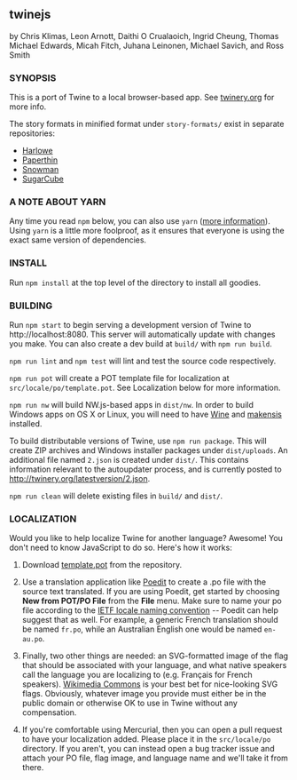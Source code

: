 twinejs
-------

by Chris Klimas, Leon Arnott, Daithi O Crualaoich, Ingrid Cheung, Thomas Michael
Edwards, Micah Fitch, Juhana Leinonen, Michael Savich, and Ross Smith

### SYNOPSIS

This is a port of Twine to a local browser-based app. See
[twinery.org](https://twinery.org) for more info.

The story formats in minified format under `story-formats/` exist in separate
repositories:

* [Harlowe](https://bitbucket.org/_L_/harlowe)
* [Paperthin](https://github.com/klembot/paperthin)
* [Snowman](https://github.com/klembot/snowman)
* [SugarCube](https://bitbucket.org/tmedwards/sugarcube)

### A NOTE ABOUT YARN

Any time you read `npm` below, you can also use `yarn` ([more
information](https://yarnpkg.com/)). Using `yarn` is a little more foolproof, as
it ensures that everyone is using the exact same version of dependencies.

### INSTALL

Run `npm install` at the top level of the directory to install all goodies.

### BUILDING

Run `npm start` to begin serving a development version of Twine to
http://localhost:8080. This server will automatically update with changes you
make. You can also create a dev build at `build/` with `npm run build`.

`npm run lint` and `npm test` will lint and test the source code respectively.

`npm run pot` will create a POT template file for localization at
`src/locale/po/template.pot`. See Localization below for more information.

`npm run nw` will build NW.js-based apps in `dist/nw`. In order to build Windows
apps on OS X or Linux, you will need to have [Wine](https://www.winehq.org/)
and [makensis](http://nsis.sourceforge.net/) installed.

To build distributable versions of Twine, use `npm run package`. This will
create ZIP archives and Windows installer packages under `dist/uploads`. An
additional file named `2.json` is created under `dist/`. This contains
information relevant to the autoupdater process, and is currently posted to
http://twinery.org/latestversion/2.json.

`npm run clean` will delete existing files in `build/` and `dist/`.

### LOCALIZATION

Would you like to help localize Twine for another language? Awesome! You don't
need to know JavaScript to do so. Here's how it works:

1. Download
[template.pot](https://github.com/klembot/twinejs/tree/master/src/locale/po/template.pot)
from the repository.

2. Use a translation application like [Poedit](http://poedit.net/) to create a
.po file with the source text translated. If you are using Poedit, get started
by choosing **New from POT/PO File** from the **File** menu. Make sure to name
your po file according to the [IETF locale naming
convention](https://en.wikipedia.org/wiki/IETF_language_tag) -- Poedit can help
suggest that as well. For example, a generic French translation should be named
`fr.po`, while an Australian English one would be named `en-au.po`.

3. Finally, two other things are needed: an SVG-formatted image of the flag
that should be associated with your language, and what native speakers call the
language you are localizing to (e.g. Fran&ccedil;ais for French speakers).
[Wikimedia
Commons](https://commons.wikimedia.org/wiki/Category:SVG_flags_by_country) is
your best bet for nice-looking SVG flags. Obviously, whatever image you provide
must either be in the public domain or otherwise OK to use in Twine without any
compensation.

4. If you're comfortable using Mercurial, then you can open a pull request to
have your localization added. Please place it in the `src/locale/po` directory. If
you aren't, you can instead open a bug tracker issue and attach your PO file,
flag image, and language name and we'll take it from there.
